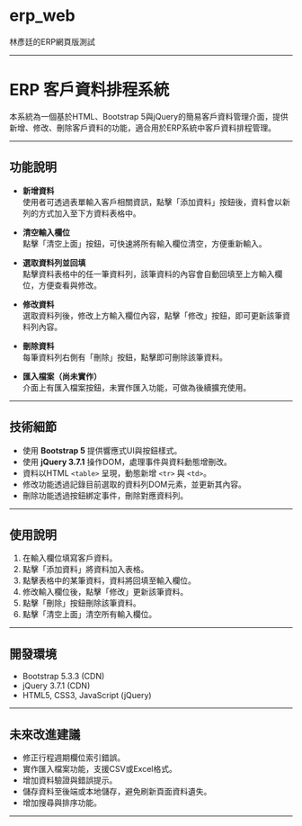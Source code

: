 # erp_web
林彥廷的ERP網頁版測試


---

# ERP 客戶資料排程系統

本系統為一個基於HTML、Bootstrap 5與jQuery的簡易客戶資料管理介面，提供新增、修改、刪除客戶資料的功能，適合用於ERP系統中客戶資料排程管理。

---

## 功能說明

- **新增資料**  
  使用者可透過表單輸入客戶相關資訊，點擊「添加資料」按鈕後，資料會以新列的方式加入至下方資料表格中。

- **清空輸入欄位**  
  點擊「清空上面」按鈕，可快速將所有輸入欄位清空，方便重新輸入。

- **選取資料列並回填**  
  點擊資料表格中的任一筆資料列，該筆資料的內容會自動回填至上方輸入欄位，方便查看與修改。

- **修改資料**  
  選取資料列後，修改上方輸入欄位內容，點擊「修改」按鈕，即可更新該筆資料列內容。

- **刪除資料**  
  每筆資料列右側有「刪除」按鈕，點擊即可刪除該筆資料。

- **匯入檔案（尚未實作）**  
  介面上有匯入檔案按鈕，未實作匯入功能，可做為後續擴充使用。

---

## 技術細節

- 使用 **Bootstrap 5** 提供響應式UI與按鈕樣式。
- 使用 **jQuery 3.7.1** 操作DOM，處理事件與資料動態增刪改。
- 資料以HTML `<table>` 呈現，動態新增 `<tr>` 與 `<td>`。
- 修改功能透過記錄目前選取的資料列DOM元素，並更新其內容。
- 刪除功能透過按鈕綁定事件，刪除對應資料列。

---

## 使用說明

1. 在輸入欄位填寫客戶資料。
2. 點擊「添加資料」將資料加入表格。
3. 點擊表格中的某筆資料，資料將回填至輸入欄位。
4. 修改輸入欄位後，點擊「修改」更新該筆資料。
5. 點擊「刪除」按鈕刪除該筆資料。
6. 點擊「清空上面」清空所有輸入欄位。

---



## 開發環境

- Bootstrap 5.3.3 (CDN)
- jQuery 3.7.1 (CDN)
- HTML5, CSS3, JavaScript (jQuery)

---

## 未來改進建議

- 修正行程週期欄位索引錯誤。
- 實作匯入檔案功能，支援CSV或Excel格式。
- 增加資料驗證與錯誤提示。
- 儲存資料至後端或本地儲存，避免刷新頁面資料遺失。
- 增加搜尋與排序功能。

---
